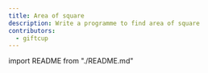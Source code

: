 ```yaml
---
title: Area of square
description: Write a programme to find area of square
contributors:
  - giftcup
---
```


import README from "./README.md"

<README />
